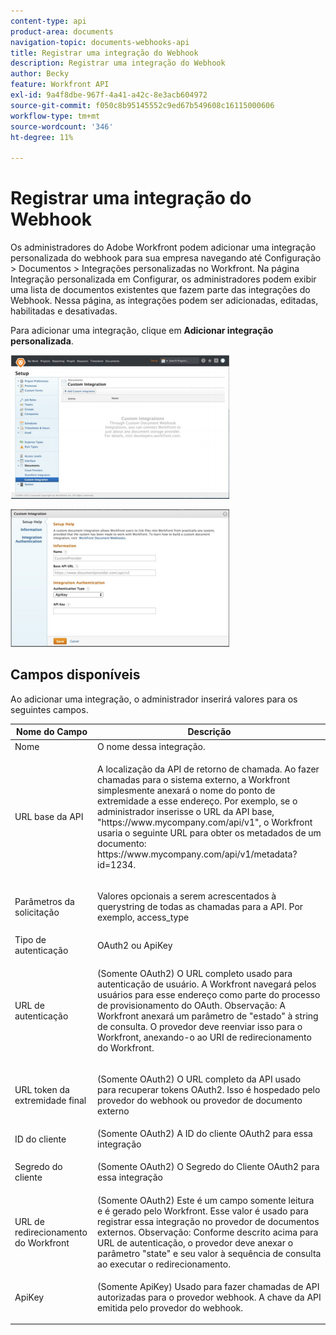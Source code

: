 ```yaml
---
content-type: api
product-area: documents
navigation-topic: documents-webhooks-api
title: Registrar uma integração do Webhook
description: Registrar uma integração do Webhook
author: Becky
feature: Workfront API
exl-id: 9a4f8dbe-967f-4a41-a42c-8e3acb604972
source-git-commit: f050c8b95145552c9ed67b549608c16115000606
workflow-type: tm+mt
source-wordcount: '346'
ht-degree: 11%

---
```



# Registrar uma integração do Webhook

Os administradores do Adobe Workfront podem adicionar uma integração personalizada do webhook para sua empresa navegando até Configuração > Documentos > Integrações personalizadas no Workfront. Na página Integração personalizada em Configurar, os administradores podem exibir uma lista de documentos existentes que fazem parte das integrações do Webhook. Nessa página, as integrações podem ser adicionadas, editadas, habilitadas e desativadas.

Para adicionar uma integração, clique em **Adicionar integração personalizada**.

![](assets/webhooks-integration-350x230.png)

![](assets/webhooks-integration-2-350x220.png)

## Campos disponíveis

Ao adicionar uma integração, o administrador inserirá valores para os seguintes campos.

<table style="table-layout:auto"> 
 <col> 
 <col> 
 <thead> 
  <tr> 
   <th>Nome do Campo</th> 
   <th>Descrição</th> 
  </tr> 
 </thead> 
 <tbody> 
  <tr> 
   <td>Nome</td> 
   <td>O nome dessa integração.</td> 
  </tr> 
  <tr> 
   <td>URL base da API</td> 
   <td> <p>A localização da API de retorno de chamada. Ao fazer chamadas para o sistema externo, a Workfront simplesmente anexará o nome do ponto de extremidade a esse endereço. Por exemplo, se o administrador inserisse o URL da API base, "https://www.mycompany.com/api/v1", o Workfront usaria o seguinte URL para obter os metadados de um documento: https://www.mycompany.com/api/v1/metadata?id=1234.</p> </td> 
  </tr> 
  <tr> 
   <td>Parâmetros da solicitação</td> 
   <td> <p>Valores opcionais a serem acrescentados à querystring de todas as chamadas para a API. Por exemplo, access_type </p> </td> 
  </tr> 
  <tr> 
   <td>Tipo de autenticação</td> 
   <td>OAuth2 ou ApiKey</td> 
  </tr> 
  <tr> 
   <td>URL de autenticação</td> 
   <td> <p>(Somente OAuth2) O URL completo usado para autenticação de usuário. A Workfront navegará pelos usuários para esse endereço como parte do processo de provisionamento do OAuth. Observação: A Workfront anexará um parâmetro de "estado" à string de consulta. O provedor deve reenviar isso para o Workfront, anexando-o ao URI de redirecionamento do Workfront.</p> </td> 
  </tr> 
  <tr> 
   <td>URL token da extremidade final</td> 
   <td> <p>(Somente OAuth2) O URL completo da API usado para recuperar tokens OAuth2. Isso é hospedado pelo provedor do webhook ou provedor de documento externo</p> </td> 
  </tr> 
  <tr> 
   <td>ID do cliente</td> 
   <td>(Somente OAuth2) A ID do cliente OAuth2 para essa integração</td> 
  </tr> 
  <tr> 
   <td>Segredo do cliente</td> 
   <td> <p>(Somente OAuth2) O Segredo do Cliente OAuth2 para essa integração</p> </td> 
  </tr> 
  <tr> 
   <td>URL de redirecionamento do Workfront</td> 
   <td>(Somente OAuth2) Este é um campo somente leitura e é gerado pelo Workfront. Esse valor é usado para registrar essa integração no provedor de documentos externos. Observação: Conforme descrito acima para URL de autenticação, o provedor deve anexar o parâmetro "state" e seu valor à sequência de consulta ao executar o redirecionamento.</td> 
  </tr> 
  <tr> 
   <td>ApiKey</td> 
   <td> <p>(Somente ApiKey) Usado para fazer chamadas de API autorizadas para o provedor webhook. A chave da API emitida pelo provedor do webhook.</p> </td> 
  </tr> 
 </tbody> 
</table>
